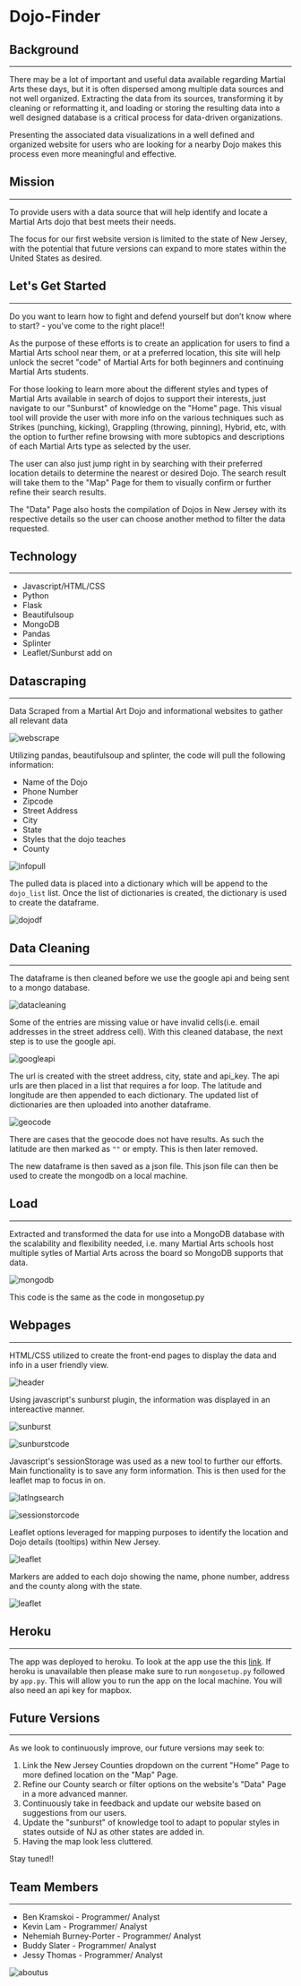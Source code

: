 # Dojo-Finder

## Background

---
There may be a lot of important and useful data available regarding Martial Arts these days, but it is often dispersed among multiple data sources and not well organized. Extracting the data from its sources, transforming it by cleaning or reformatting it, and loading or storing the resulting data into a well designed database is a critical process for data-driven organizations.

Presenting the associated data visualizations in a well defined and organized website for users who are looking for a nearby Dojo makes this process even more meaningful and effective.

## Mission

---

To provide users with a data source that will help identify and locate a Martial Arts dojo that best meets their needs.

The focus for our first website version is limited to the state of New Jersey, with the potential that future versions can expand to more states within the United States as desired.

## Let's Get Started

---

Do you want to learn how to fight and defend yourself but don’t know where to start? - you've come to the right place!!

As the purpose of these efforts is to create an application for users to find a Martial Arts school near them, or at a preferred location, this site will help unlock the secret "code" of Martial Arts for both beginners and continuing Martial Arts students.

For those looking to learn more about the different styles and types of Martial Arts available in search of dojos to support their interests, just navigate to our "Sunburst" of knowledge on the "Home" page. This visual tool will provide the user with more info on the various techniques such as Strikes (punching, kicking),  Grappling (throwing, pinning), Hybrid, etc, with the option to further refine browsing with more subtopics and descriptions of each Martial Arts type as selected by the user.  

The user can also just jump right in by searching with their preferred location details to determine the nearest or desired Dojo. The search result will take them to the "Map" Page for them to visually confirm or further refine their search results.

The "Data" Page also hosts the compilation of Dojos in New Jersey with its respective details so the user can choose another method to filter the data requested.

## Technology

---

* Javascript/HTML/CSS
* Python
* Flask
* Beautifulsoup
* MongoDB
* Pandas
* Splinter
* Leaflet/Sunburst add on

## Datascraping

---

Data Scraped from a Martial Art Dojo and informational websites to gather all relevant data

![webscrape](images/webscrape.png)

Utilizing pandas, beautifulsoup and splinter, the code will pull the following information:

* Name of the Dojo
* Phone Number
* Zipcode
* Street Address
* City
* State
* Styles that the dojo teaches
* County

![infopull](images/dojodict.png)

The pulled data is placed into a dictionary which will be append to the `dojo_list` list. Once the list of dictionaries is created, the dictionary is used to create the dataframe.

![dojodf](images/dojodf.png)

## Data Cleaning

---

The dataframe is then cleaned before we use the google api and being sent to a mongo database.

![datacleaning](images/datacleaning.png)

Some of the entries are missing value or have invalid cells(i.e. email addresses in the street address cell). With this cleaned database, the next step is to use the google api.

![googleapi](images/googleapi.png)

The url is created with the street address, city, state and api_key. The api urls are then placed in a list that requires a for loop. The latitude and longitude are then appended to each dictionary. The updated list of dictionaries are then uploaded into another dataframe.

![geocode](images/geocode.png)

There are cases that the geocode does not have results. As such the latitude are then marked as `""` or empty. This is then later removed.

The new dataframe is then saved as a json file. This json file can then be used to create the mongodb on a local machine.

## Load

---

Extracted and transformed the data for use into a  MongoDB database with the scalability and flexibility needed, i.e. many Martial Arts schools host multiple sytles of Martial Arts across the board so MongoDB supports that data.

![mongodb](images/mongo.png)

This code is the same as the code in mongosetup.py

## Webpages

---

HTML/CSS utilized to create the front-end pages to display the data and info in a user friendly view.

![header](images/headerfront.png)

Using javascript's sunburst plugin, the information was displayed in an intereactive manner.

![sunburst](images/sunburst.png)

![sunburstcode](images/sunburstcode.png)

Javascript's sessionStorage was used as a new tool to further our efforts. Main functionality is to save any form information. This is then used for the leaflet map to focus in on.

![latlngsearch](images/latlngsearch.png)

![sessionstorcode](images/sessionstorage.png)

Leaflet options leveraged for mapping purposes to identify the location and Dojo details (tooltips) within New Jersey.

![leaflet](images/leaflet.png)

Markers are added to each dojo showing the name, phone number, address and the county along with the state.

![leaflet](images/leafletdojo.png)

## Heroku

---

The app was deployed to heroku. To look at the app use the this [link](https://dojo-finder.herokuapp.com/). If heroku is unavailable then please make sure to run `mongosetup.py` followed by `app.py`. This will allow you to run the app on the local machine. You will also need an api key for mapbox.

## Future Versions

---

As we look to continuously improve, our future versions may seek to:

1. Link the New Jersey Counties dropdown on the current "Home" Page to more defined location on the "Map" Page.
2. Refine our County search or filter options on the website's "Data" Page in a more advanced manner.
3. Continuously take in feedback and update our website based on suggestions from our users.
4. Update the "sunburst" of knowledge tool to adapt to popular styles in states outside of NJ as other states are added in.
5. Having the map look less cluttered.

Stay tuned!!

## Team Members

---

* Ben Kramskoi - Programmer/ Analyst
* Kevin Lam - Programmer/ Analyst
* Nehemiah Burney-Porter - Programmer/ Analyst
* Buddy Slater - Programmer/ Analyst
* Jessy Thomas - Programmer/ Analyst

![aboutus](images/aboutus.png)
